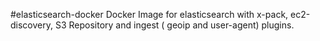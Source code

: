#elasticsearch-docker
Docker Image for elasticsearch with x-pack, ec2-discovery, S3 Repository and ingest ( geoip and user-agent) plugins.
